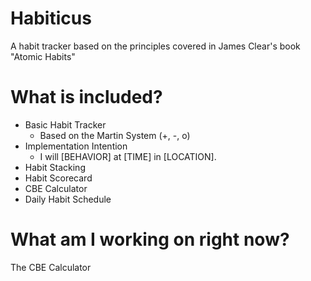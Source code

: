 # Habiticus
A habit tracker based on the principles covered in James Clear's book "Atomic Habits"

# What is included?
- Basic Habit Tracker
  - Based on the Martin System (+, -, o)
- Implementation Intention
  - I will [BEHAVIOR] at [TIME] in [LOCATION].
- Habit Stacking
- Habit Scorecard
- CBE Calculator
- Daily Habit Schedule

# What am I working on right now?
The CBE Calculator

